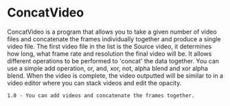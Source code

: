 # ConcatVideo

ConcatVideo is a program that allows you to take a given number of video files and concatenate the frames individually together and produce a single video file. The first video file in the list is the Source video, it determines how long, what frame rate and resolution the final video will be. It allows different operations to be performed to 'concat' the data together. You can use a simple add operation, or, and, xor, not, alpha blend and xor alpha blend. When the video is complete, the video outputted will be
similar to in a video editor where you can stack videos and edit the opacity.


	1.0 - You can add videos and concatenate the frames together.

